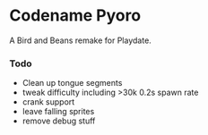 
# Codename Pyoro

A Bird and Beans remake for Playdate.

### Todo

- Clean up tongue segments
- tweak difficulty including >30k 0.2s spawn rate
- crank support
- leave falling sprites
- remove debug stuff